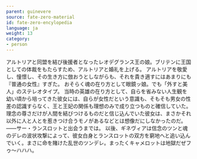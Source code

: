 ```yaml
---
parent: guinevere
source: fate-zero-material
id: fate-zero-encylopedia
language: ja
weight: 13
category:
- person
---
```


アルトリアと同盟を結び後援者となったレオデグランス王の娘。ブリテンに王国としての体裁をもたらすため、アルトリアと婚礼を上げる。
アルトリアを敬愛し、憧憬し、その生き方に倣おうとしながらも、それを貴き適すにはあまりにも『普通の女性』すぎた。
おそらく魂の在り方として眼鏡ッ娘。でも「外すと美人」のステレオタイプ。
当時の英雄の在り方として、自らを省みない人生観を幼い頃から培ってきた彼女には、自らが女性だという意識も、そもそも男女の性差の認識すらなく、王と王妃の関係も理想のみで成り立つものと確信していた。理念の尊さだけが人間を結びつけるものだと信じ込んでいた彼女は、まさかそれ以外に人と人とを惹きつけ合うモノがあるなどとは想像だにしなかったのだ。――サー・ランスロットと出会うまでは。
以後、ギネヴィアは信念のツンと魂のデレの波状攻撃によって、彼女白身とランスロットの双方を窮地へと追い込んでいく。まさに命を賭けた乱世のツンデレ。まったくキャメロットは地獄だぜフゥ～ハハハ。

